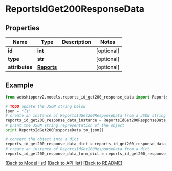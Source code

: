 # ReportsIdGet200ResponseData


## Properties
Name | Type | Description | Notes
------------ | ------------- | ------------- | -------------
**id** | **int** |  | [optional] 
**type** | **str** |  | [optional] 
**attributes** | [**Reports**](Reports.md) |  | [optional] 

## Example

```python
from webshipperv2.models.reports_id_get200_response_data import ReportsIdGet200ResponseData

# TODO update the JSON string below
json = "{}"
# create an instance of ReportsIdGet200ResponseData from a JSON string
reports_id_get200_response_data_instance = ReportsIdGet200ResponseData.from_json(json)
# print the JSON string representation of the object
print ReportsIdGet200ResponseData.to_json()

# convert the object into a dict
reports_id_get200_response_data_dict = reports_id_get200_response_data_instance.to_dict()
# create an instance of ReportsIdGet200ResponseData from a dict
reports_id_get200_response_data_form_dict = reports_id_get200_response_data.from_dict(reports_id_get200_response_data_dict)
```
[[Back to Model list]](../README.md#documentation-for-models) [[Back to API list]](../README.md#documentation-for-api-endpoints) [[Back to README]](../README.md)


